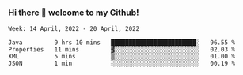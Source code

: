 ### Hi there 👋 welcome to my Github! 

<!--START_SECTION:waka-->
```text
Week: 14 April, 2022 - 20 April, 2022

Java         9 hrs 10 mins   ████████████████████████░   96.55 % 
Properties   11 mins         ▓░░░░░░░░░░░░░░░░░░░░░░░░   02.03 % 
XML          5 mins          ▒░░░░░░░░░░░░░░░░░░░░░░░░   01.00 % 
JSON         1 min           ░░░░░░░░░░░░░░░░░░░░░░░░░   00.19 % 
```
<!--END_SECTION:waka-->
